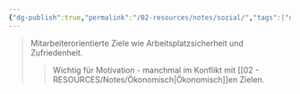```yaml
---
{"dg-publish":true,"permalink":"/02-resources/notes/sozial/","tags":["unternehmensziele/kategorien","wirtschaft/bwl"],"noteIcon":"","updated":"2025-10-29T12:59:10.347+01:00"}
---
```


>Mitarbeiterorientierte Ziele wie Arbeitsplatzsicherheit und Zufriedenheit.
>>Wichtig für Motivation - manchmal im Konflikt mit [[02 - RESOURCES/Notes/Ökonomisch\|Ökonomisch]]en Zielen.